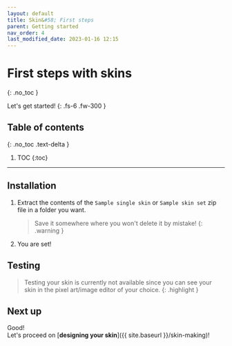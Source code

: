 ```yaml
---
layout: default
title: Skin&#58; First steps
parent: Getting started
nav_order: 4
last_modified_date: 2023-01-16 12:15
---
```


# First steps with skins
{: .no_toc }

Let's get started!<!-- more -->
{: .fs-6 .fw-300 }

## Table of contents
{: .no_toc .text-delta }

1. TOC
{:toc}

---

## Installation

1. Extract the contents of the `Sample single skin` or `Sample skin set` zip file in a folder you want.
   > Save it somewhere where you won't delete it by mistake!
   {: .warning }
2. You are set!

## Testing

> Testing your skin is currently not available since you can see your skin in the pixel art/image editor of your choice.
{: .highlight }

## Next up

Good!<br>
Let's proceed on [**designing your skin**]({{ site.baseurl }}/skin-making)!

